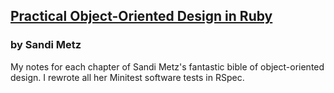 ## [Practical Object-Oriented Design in Ruby](http://www.poodr.com/)
### by Sandi Metz

My notes for each chapter of Sandi Metz's fantastic bible of object-oriented design. I rewrote all her Minitest software tests in RSpec.